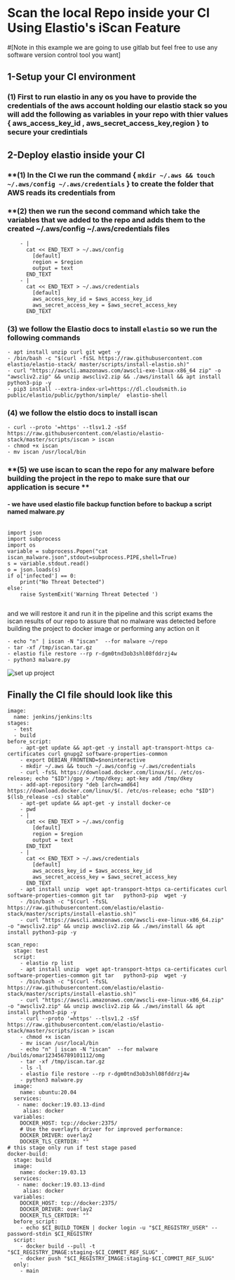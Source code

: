 # Scan the local Repo inside your CI Using Elastio's iScan Feature  

#[Note in this example we are going to use gitlab but feel free to use any software version control tool you want]

## **1-Setup your CI environment**
### **(1) First to run elastio in any os you have to provide the credentials of the aws account holding our elastio stack so you will add the following as variables in your repo with thier values { aws_access_key_id , aws_secret_access_key,region } to secure your credintials** 
## **2-Deploy elastio inside your CI**
### **(1) In the CI we run the command { ``` mkdir ~/.aws && touch ~/.aws/config ~/.aws/credentials ``` } to create the folder that AWS reads its credentials from
### **(2) then we run the second command which take the variables that we added to the repo and adds them to the created  ~/.aws/config ~/.aws/credentials files
``` 
    - |
      cat << END_TEXT > ~/.aws/config
        [default]
        region = $region
        output = text
      END_TEXT
    - |
      cat << END_TEXT > ~/.aws/credentials
        [default]
        aws_access_key_id = $aws_access_key_id
        aws_secret_access_key = $aws_secret_access_key
      END_TEXT

```

### **(3) we follow the Elastio docs to install `elastio` so we run the following commands**
```
- apt install unzip curl git wget -y
- /bin/bash -c "$(curl -fsSL https://raw.githubusercontent.com elastio/elastio-stack/ master/scripts/install-elastio.sh)"
- curl "https://awscli.amazonaws.com/awscli-exe-linux-x86_64 zip" -o "awscliv2.zip" && unzip awscliv2.zip && ./aws/install && apt install python3-pip -y
- pip3 install --extra-index-url=https://dl.cloudsmith.io public/elastio/public/python/simple/  elastio-shell
```
### **(4) we follow the elstio docs to install iscan**
```
- curl --proto '=https' --tlsv1.2 -sSf https://raw.githubusercontent.com/elastio/elastio-stack/master/scripts/iscan > iscan
- chmod +x iscan
- mv iscan /usr/local/bin
 ```

### **(5) we use iscan to scan the repo for any malware before building the project in the repo to make sure that our application is secure **
#### - we have used elastio file backup function before  to backup a script named malware.py 
```

import json
import subprocess
import os
variable = subprocess.Popen("cat iscan_malware.json",stdout=subprocess.PIPE,shell=True)
s = variable.stdout.read()
o = json.loads(s)
if o['infected'] == 0:
    print("No Threat Detected")
else:
    raise SystemExit('Warning Threat Detected ')     
          
```
and we will restore it and run it in the pipeline and this script exams the iscan results of our repo to assure that no malware was detected before building the project to docker image  or performing any action on it

```
- echo "n" | iscan -N "iscan"  --for malware ~/repo 
- tar -xf /tmp/iscan.tar.gz
- elastio file restore --rp r-dgm0tnd3ob3shl08fddrzj4w
- python3 malware.py
```
![set up project](https://i.ibb.co/Zdnxz6X/repo.png)

## Finally the CI file should look like this

```
image:
  name: jenkins/jenkins:lts
stages:
  - test
  - build
before_script:
    - apt-get update && apt-get -y install apt-transport-https ca-certificates curl gnupg2 software-properties-common
    - export DEBIAN_FRONTEND=$noninteractive
    - mkdir ~/.aws && touch ~/.aws/config ~/.aws/credentials
    - curl -fsSL https://download.docker.com/linux/$(. /etc/os-release; echo "$ID")/gpg > /tmp/dkey; apt-key add /tmp/dkey
    - add-apt-repository "deb [arch=amd64] https://download.docker.com/linux/$(. /etc/os-release; echo "$ID") $(lsb_release -cs) stable"
    - apt-get update && apt-get -y install docker-ce
    - pwd
    - |
      cat << END_TEXT > ~/.aws/config
        [default]
        region = $region
        output = text
      END_TEXT
    - |
      cat << END_TEXT > ~/.aws/credentials
        [default]
        aws_access_key_id = $aws_access_key_id
        aws_secret_access_key = $aws_secret_access_key
      END_TEXT
    - apt install unzip  wget apt-transport-https ca-certificates curl software-properties-common git tar   python3-pip  wget -y
    - /bin/bash -c "$(curl -fsSL https://raw.githubusercontent.com/elastio/elastio-stack/master/scripts/install-elastio.sh)"
    - curl "https://awscli.amazonaws.com/awscli-exe-linux-x86_64.zip" -o "awscliv2.zip" && unzip awscliv2.zip && ./aws/install && apt install python3-pip -y
    
scan_repo:
  stage: test
  script:
    - elastio rp list
    - apt install unzip  wget apt-transport-https ca-certificates curl software-properties-common git tar   python3-pip  wget -y
    - /bin/bash -c "$(curl -fsSL https://raw.githubusercontent.com/elastio/elastio-stack/master/scripts/install-elastio.sh)"
    - curl "https://awscli.amazonaws.com/awscli-exe-linux-x86_64.zip" -o "awscliv2.zip" && unzip awscliv2.zip && ./aws/install && apt install python3-pip -y
    - curl --proto '=https' --tlsv1.2 -sSf https://raw.githubusercontent.com/elastio/elastio-stack/master/scripts/iscan > iscan
    - chmod +x iscan
    - mv iscan /usr/local/bin
    - echo "n" | iscan -N "iscan"  --for malware /builds/omar123456789101112/omg  
    - tar -xf /tmp/iscan.tar.gz
    - ls -l
    - elastio file restore --rp r-dgm0tnd3ob3shl08fddrzj4w 
    - python3 malware.py
  image:
    name: ubuntu:20.04
  services:
   - name: docker:19.03.13-dind
     alias: docker
  variables:
    DOCKER_HOST: tcp://docker:2375/
    # Use the overlayfs driver for improved performance:
    DOCKER_DRIVER: overlay2
    DOCKER_TLS_CERTDIR: ""
# this stage only run if test stage pased
docker-build:
  stage: build
  image:
    name: docker:19.03.13
  services:
   - name: docker:19.03.13-dind
     alias: docker
  variables:
    DOCKER_HOST: tcp://docker:2375/
    DOCKER_DRIVER: overlay2
    DOCKER_TLS_CERTDIR: ""
  before_script:
    - echo $CI_BUILD_TOKEN | docker login -u "$CI_REGISTRY_USER" --password-stdin $CI_REGISTRY
  script:
    - docker build --pull -t "$CI_REGISTRY_IMAGE:staging-$CI_COMMIT_REF_SLUG" .
    - docker push "$CI_REGISTRY_IMAGE:staging-$CI_COMMIT_REF_SLUG"
  only:
    - main

```


